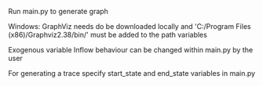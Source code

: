 Run main.py to generate graph

Windows: GraphViz needs do be downloaded locally and 'C:/Program Files (x86)/Graphviz2.38/bin/' must be added to the path variables

Exogenous variable Inflow behaviour can be changed within main.py by the user

For generating a trace specify start_state and end_state variables in main.py

